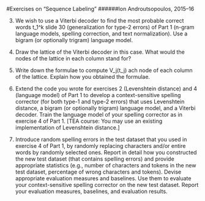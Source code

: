 #Exercises on “Sequence Labeling”
######Ion Androutsopoulos, 2015–16

3. We wish to use a Viterbi decoder to find the most probable correct words t_1^k slide 30 (generalization for type-2 errors) of Part 1 (n-gram 
language models, spelling correction, and text normalization). Use a bigram (or optionally trigram) language model.

1. Draw the lattice of the Viterbi decoder in this case. What would the nodes of the lattice in each column stand for?
2. Write down the formulae to compute V_j(t_j) ach node of each column of the lattice. Explain how you obtained the formulae.
3. Extend the code you wrote for exercises 2 (Levenshtein distance) and 4 (language model) of Part 1 to develop a context-sensitive spelling corrector 
(for both type-1 and type-2 errors) that uses Levenshtein distance, a bigram (or optionally trigram) language model, and a Viterbi decoder. Train the 
language model of your spelling corrector as in exercise 4 of Part 1. [TEA course: You may use an existing implementation of Levenshtein distance.]
4. Introduce random spelling errors in the test dataset that you used in exercise 4 of Part 1, by randomly replacing characters and/or entire words by 
randomly selected ones. Report in detail how you constructed the new test dataset (that contains spelling errors) and provide appropriate statistics 
(e.g., number of characters and tokens in the new test dataset, percentage of wrong characters and tokens). Devise appropriate evaluation measures and 
baselines. Use them to evaluate your context-sensitive spelling corrector on the new test dataset. Report your evaluation measures, baselines, and 
evaluation results.
